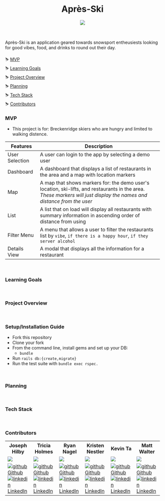 <h1 align="center"> Après-Ski </h1>
<div align="center"> <img src="https://media.giphy.com/media/xEBZR96wLedVHzOeqw/giphy.gif"></div>
<br>
<br>

Après-Ski is an application geared towards snowsport entheusiests looking for good vibes, food, and drinks to round out their day.

:skier: [MVP](#mvp)
<br>
:skier: [Learning Goals](#learning-goals)
<br>
:skier: [Project Overview](#project-overview)
<br>
:skier: [Planning](#planning)
<br>
:skier: [Tech Stack](#tech-stack)
<br>
:skier: [Contributors](#contributors)
<br>

### MVP

- This project is for: Breckenridge skiers who are hungry and limited to walking distence.

| Features | Description |
| --- | --- |
| User Selection | A user can login to the app by selecting a demo user|
| Dashboard | A dashboard that displays a list of restaurants in the area and a map with location markers|
| Map | A map that shows markers for: the demo user's location, ski-lifts, and restaurants in the area. *These markers will just display the names and distance from the user* |
| List | A list that on load will display all restaurants with summary information in ascending order of distance from using|
| Filter Menu | A menu that allows a user to filter the restaurants list by `vibe`, `if there is a happy hour`, `if they server alcohol`|
| Details View | A modal that displays all the information for a restaurant |


<br>

### Learning Goals

<br>

### Project Overview

<br>

### Setup/Installation Guide

- Fork this repository
- Clone your fork
- From the command line, install gems and set up your DB:
  - ```bundle```
- Run ```rails db:{create,migrate}```
- Run the test suite with ```bundle exec rspec.```

<br>

### Planning

<br>

### Tech Stack

<br>

### Contributors

<table>
  <tr>
    <th>Joseph Hilby</th>
    <th>Tricia Holmes</th>
    <th>Ryan Nagel</th>
    <th>Kristen Nestler</th>
    <th>Kevin Ta</th>
    <th>Matt Walter</th>
  </tr>
  <tr>
    <td><img src="https://media.licdn.com/dms/image/C4E03AQEdZUKFgryaqg/profile-displayphoto-shrink_800_800/0/1567961066772?e=1680739200&v=beta&t=TFQt8RiDDMpJHbytApiShBpLVCCZlfeuUwLffp95tG8"></td>
    <td><img src="https://media.licdn.com/dms/image/D4E03AQF88CLqrqQ1uA/profile-displayphoto-shrink_800_800/0/1663436465329?e=1680739200&v=beta&t=2cbhih9hldc3dkTuiAK5uBr0ZsaVKiTwM4349AAAd-o"></td>
    <td><img src="https://avatars.githubusercontent.com/u/108195380?v=4"></td>
    <td><img src="https://media.licdn.com/dms/image/D4E03AQESEnUYGJprLA/profile-displayphoto-shrink_800_800/0/1673023729512?e=1680739200&v=beta&t=PhhX0_wEMPxiu2nO-OfDyCv73Ro_iyyGPjQ4YUnXSC4"></td>
    <td><img src="https://avatars.githubusercontent.com/u/36166420?v=4"></td>
    <td><img src="https://avatars.githubusercontent.com/u/106847513?v=4"></td>
  </tr>
 
  <tr>
    <td>
       <a href="https://github.com/josephhilby" rel="nofollow noreferrer">
          <img src="https://i.stack.imgur.com/tskMh.png" alt="github"> Github
      </a><br>
        <a href="https://www.linkedin.com/in/josephmhilby" rel="nofollow noreferrer">
          <img src="https://i.stack.imgur.com/gVE0j.png" alt="linkedin"> LinkedIn
      </a>
    </td>
    <td>
      <a href="https://github.com/tricia-holmes"  rel="nofollow noreferrer">
          <img src="https://i.stack.imgur.com/tskMh.png" alt="github"> Github
        </a><br>
      <a href="https://www.linkedin.com/in/triciaholmes/" rel="nofollow noreferrer">
    <img src="https://i.stack.imgur.com/gVE0j.png" alt="linkedin"> LinkedIn
        </a>
    </td>
    <td>
      <a href="https://github.com/Nagel29"  rel="nofollow noreferrer">
          <img src="https://i.stack.imgur.com/tskMh.png" alt="github"> Github
        </a><br>
      <a href="https://www.linkedin.com/in/ryan-nagel-000280173/" rel="nofollow noreferrer">
    <img src="https://i.stack.imgur.com/gVE0j.png" alt="linkedin"> LinkedIn
        </a>
    </td>
    <td>
      <a href="https://github.com/knestler" rel="nofollow noreferrer">
          <img src="https://i.stack.imgur.com/tskMh.png" alt="github"> Github
        </a><br>
      <a href="https://www.linkedin.com/in/kristen-nestler/" rel="nofollow noreferrer">
    <img src="https://i.stack.imgur.com/gVE0j.png" alt="linkedin"> LinkedIn
        </a>
    </td>
    <td>
      <a href="https://www.linkedin.com/in/kevin-ta-b1a36723b/" rel="nofollow noreferrer">
          <img src="https://i.stack.imgur.com/tskMh.png" alt="github"> Github
        </a><br>
      <a href="https://github.com/KevinT001" rel="nofollow noreferrer">
    <img src="https://i.stack.imgur.com/gVE0j.png" alt="linkedin"> LinkedIn
        </a>
    </td>
    <td>
      <a href="https://github.com/MattWalterTX" rel="nofollow noreferrer">
          <img src="https://i.stack.imgur.com/tskMh.png" alt="github"> Github
            </a><br>
            <a href="https://www.linkedin.com/in/matt-walter-67b810246/" rel="nofollow noreferrer">
    <img src="https://i.stack.imgur.com/gVE0j.png" alt="linkedin"> LinkedIn                                                         
        </a><br>
    </td>
  </tr>
</table>
